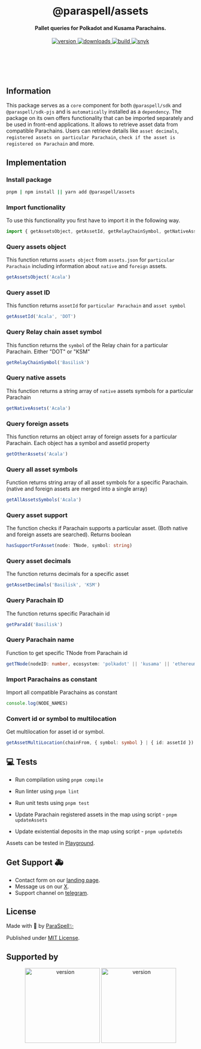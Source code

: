 <br /><br />

<div align="center">
  <h1 align="center">@paraspell/assets</h1>
  <h4 align="center"> Pallet queries for Polkadot and Kusama Parachains. </h4>
  <p align="center">
    <a href="https://npmjs.com/package/@paraspell/assets">
      <img alt="version" src="https://img.shields.io/npm/v/@paraspell/assets?style=flat-square" />
    </a>
    <a href="https://npmjs.com/package/@paraspell/assets">
      <img alt="downloads" src="https://img.shields.io/npm/dm/@paraspell/assets?style=flat-square" />
    </a>
    <a href="https://github.com/paraspell/xcm-sdk/actions">
      <img alt="build" src="https://github.com/paraspell/xcm-sdk/actions/workflows/release.yml/badge.svg" />
    </a>
    <a href="https://snyk.io/test/github/paraspell/sdk">
      <img alt="snyk" src="https://snyk.io/test/github/paraspell/sdk/badge.svg" />
    </a>
  </p>
</div>

<br /><br />
<br /><br />

## Information

This package serves as a `core` component for both `@paraspell/sdk` and `@paraspell/sdk-pjs` and is `automatically` installed as a `dependency`. The package on its own offers functionality that can be imported separately and be used in front-end applications. It allows to retrieve asset data from compatible Parachains. Users can retrieve details like `asset decimals`, `registered assets on particular Parachain`, `check if the asset is registered on Parachain` and more.

## Implementation

### Install package

```bash
pnpm | npm install || yarn add @paraspell/assets
```

### Import functionality

To use this functionality you first have to import it in the following way.
```ts
import { getAssetsObject, getAssetId, getRelayChainSymbol, getNativeAssets, getNativeAssets, getOtherAssets, getAllAssetsSymbols, hasSupportForAsset, getAssetDecimals, getParaId, getTNode, getAssetMultiLocation, NODE_NAMES } from  '@paraspell/assets'
```


### Query assets object
This function returns `assets object` from `assets.json` for `particular Parachain` including information about `native` and `foreign` assets.
```ts
getAssetsObject('Acala')
```

### Query asset ID
This function returns `assetId` for `particular Parachain` and `asset symbol`
```ts
getAssetId('Acala', 'DOT')
```
### Query Relay chain asset symbol
This function returns the `symbol` of the Relay chain for a particular Parachain. Either "DOT" or "KSM"
```ts
getRelayChainSymbol('Basilisk')
```
### Query native assets
This function returns a string array of `native` assets symbols for a particular Parachain
```ts
getNativeAssets('Acala')
```
### Query foreign assets
This function returns an object array of foreign assets for a particular Parachain. Each object has a symbol and assetId property
```ts
getOtherAssets('Acala')
```
### Query all asset symbols
Function returns string array of all asset symbols for a specific Parachain. (native and foreign assets are merged into a single array)
```ts
getAllAssetsSymbols('Acala')
```
### Query asset support
The function checks if Parachain supports a particular asset. (Both native and foreign assets are searched). Returns boolean
```ts
hasSupportForAsset(node: TNode, symbol: string)
```
### Query asset decimals
The function returns decimals for a specific asset
```ts
getAssetDecimals('Basilisk', 'KSM')
```
### Query Parachain ID
The function returns specific Parachain id
```ts
getParaId('Basilisk')
```

### Query Parachain name
Function to get specific TNode from Parachain id
```ts
getTNode(nodeID: number, ecosystem: 'polkadot' || 'kusama' || 'ethereum') //When Ethereum ecosystem is selected please fill nodeID as 1 to select Ethereum.
```

### Import Parachains as constant
Import all compatible Parachains as constant
```ts
console.log(NODE_NAMES)
```

### Convert id or symbol to multilocation
Get multilocation for asset id or symbol.
```ts
getAssetMultiLocation(chainFrom, { symbol: symbol } | { id: assetId })
```

## 💻 Tests

- Run compilation using `pnpm compile`

- Run linter using `pnpm lint`

- Run unit tests using `pnpm test`

- Update Parachain registered assets in the map using script - `pnpm updateAssets`

- Update existential deposits in the map using script - `pnpm updateEds`

Assets can be tested in [Playground](https://playground.paraspell.xyz/xcm-sdk/assets).

## Get Support 🚑

- Contact form on our [landing page](https://paraspell.xyz/#contact-us).
- Message us on our [X](https://x.com/paraspell).
- Support channel on [telegram](https://t.me/paraspell).

## License

Made with 💛 by [ParaSpell✨](https://paraspell.xyz/)

Published under [MIT License](https://github.com/paraspell/xcm-tools/blob/main/packages/assets/LICENSE).

## Supported by

<div align="center">
 <p align="center">
      <img width="200" alt="version" src="https://user-images.githubusercontent.com/55763425/211145923-f7ee2a57-3e63-4b7d-9674-2da9db46b2ee.png" />
      <img width="200" alt="version" src="https://github.com/paraspell/xcm-sdk/assets/55763425/9ed74ebe-9b29-4efd-8e3e-7467ac4caed6" />
 </p>
</div>
